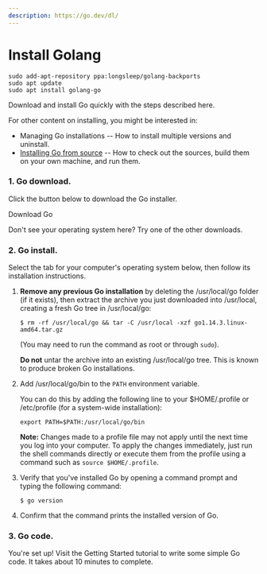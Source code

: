 ```yaml
---
description: https://go.dev/dl/
---
```


# Install Golang

```
sudo add-apt-repository ppa:longsleep/golang-backports
sudo apt update
sudo apt install golang-go
```



Download and install Go quickly with the steps described here.

For other content on installing, you might be interested in:

* Managing Go installations -- How to install multiple versions and uninstall.
* [Installing Go from source](../../../.gitbook/assets/source) -- How to check out the sources, build them on your own machine, and run them.

### 1. Go download. <a href="#download" id="download"></a>

Click the button below to download the Go installer.

Download Go

Don't see your operating system here? Try one of the other downloads.

### 2. Go install. <a href="#install" id="install"></a>

Select the tab for your computer's operating system below, then follow its installation instructions.

1.  **Remove any previous Go installation** by deleting the /usr/local/go folder (if it exists), then extract the archive you just downloaded into /usr/local, creating a fresh Go tree in /usr/local/go:

    ```
    $ rm -rf /usr/local/go && tar -C /usr/local -xzf go1.14.3.linux-amd64.tar.gz
    ```

    (You may need to run the command as root or through `sudo`).

    **Do not** untar the archive into an existing /usr/local/go tree. This is known to produce broken Go installations.
2.  Add /usr/local/go/bin to the `PATH` environment variable.

    You can do this by adding the following line to your $HOME/.profile or /etc/profile (for a system-wide installation):

    ```
    export PATH=$PATH:/usr/local/go/bin
    ```

    **Note:** Changes made to a profile file may not apply until the next time you log into your computer. To apply the changes immediately, just run the shell commands directly or execute them from the profile using a command such as `source $HOME/.profile`.
3.  Verify that you've installed Go by opening a command prompt and typing the following command:

    ```
    $ go version
    ```
4. Confirm that the command prints the installed version of Go.

### 3. Go code. <a href="#code" id="code"></a>

You're set up! Visit the Getting Started tutorial to write some simple Go code. It takes about 10 minutes to complete.

